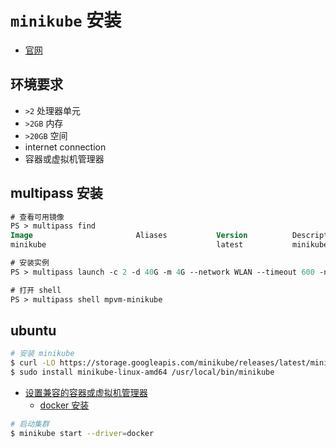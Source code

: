 # `minikube` 安装
- [官网](https://minikube.sigs.k8s.io/docs/start/)

## 环境要求
- `>2` 处理器单元
- `>2GB` 内存
- `>20GB` 空间
- internet connection
- 容器或虚拟机管理器

## multipass 安装
```ps
# 查看可用镜像
PS > multipass find
Image                       Aliases           Version          Description
minikube                                      latest           minikube is local Kubernetes

# 安装实例
PS > multipass launch -c 2 -d 40G -m 4G --network WLAN --timeout 600 -n mpvm-minikube minikube

# 打开 shell
PS > multipass shell mpvm-minikube
```

## ubuntu
```bash
# 安装 minikube
$ curl -LO https://storage.googleapis.com/minikube/releases/latest/minikube-linux-amd64
$ sudo install minikube-linux-amd64 /usr/local/bin/minikube
```

- [设置兼容的容器或虚拟机管理器](https://minikube.sigs.k8s.io/docs/drivers/)
  - [docker 安装](/docker/install.md)


```bash
# 启动集群
$ minikube start --driver=docker
```